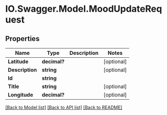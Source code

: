 # IO.Swagger.Model.MoodUpdateRequest
## Properties

Name | Type | Description | Notes
------------ | ------------- | ------------- | -------------
**Latitude** | **decimal?** |  | [optional] 
**Description** | **string** |  | [optional] 
**Id** | **string** |  | 
**Title** | **string** |  | [optional] 
**Longitude** | **decimal?** |  | [optional] 

[[Back to Model list]](../README.md#documentation-for-models) [[Back to API list]](../README.md#documentation-for-api-endpoints) [[Back to README]](../README.md)

